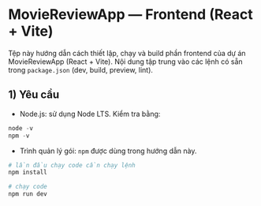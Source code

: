 # MovieReviewApp — Frontend (React + Vite)

Tệp này hướng dẫn cách thiết lập, chạy và build phần frontend của dự án MovieReviewApp (React + Vite). Nội dung tập trung vào các lệnh có sẵn trong `package.json` (dev, build, preview, lint).

## 1) Yêu cầu

- Node.js: sử dụng Node LTS. Kiểm tra bằng:

```powershell
node -v
npm -v
```

- Trình quản lý gói: `npm` được dùng trong hướng dẫn này.

```powershell
# lần đầu chạy code cần chạy lệnh 
npm install

# chạy code
npm run dev

```
